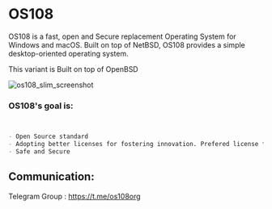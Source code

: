 # OS108

OS108 is a fast, open and Secure replacement Operating System for Windows and macOS. Built on top of NetBSD, OS108 provides a simple desktop-oriented operating system.

This variant is Built on top of OpenBSD

![os108_slim_screenshot](https://user-images.githubusercontent.com/17174485/50375641-aea3b900-0626-11e9-8141-9bfc4fa91c8d.png)


### OS108's goal is:


```markdown


- Open Source standard
- Adopting better licenses for fostering innovation. Prefered license for new development is ISC
- Safe and Secure

```
## Communication:
Telegram Group : https://t.me/os108org

